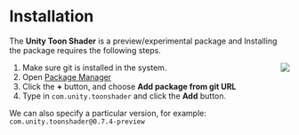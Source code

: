 # Installation

The **Unity Toon Shader** is a preview/experimental package and 
Installing the package requires the following steps.

<img align="right" src="images/package-manager-add-from-git.png">

1. Make sure git is installed in the system.
1. Open [Package Manager](https://docs.unity3d.com/Manual/upm-ui.html) 
1. Click the **+** button, and choose **Add package from git URL** 
1. Type in `com.unity.toonshader` and click the **Add** button. 
 
We can also specify a particular version, for example: `com.unity.toonshader@0.7.4-preview`

